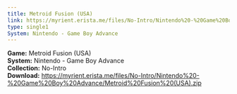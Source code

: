 ```yaml
---
title: Metroid Fusion (USA)
link: https://myrient.erista.me/files/No-Intro/Nintendo%20-%20Game%20Boy%20Advance/Metroid%20Fusion%20(USA).zip
type: single1
System: Nintendo - Game Boy Advance
---
```

<b>Game:</b> Metroid Fusion (USA)<br>
<b>System:</b> Nintendo - Game Boy Advance<br>
<b>Collection:</b> No-Intro<br>
<b>Download:</b> https://myrient.erista.me/files/No-Intro/Nintendo%20-%20Game%20Boy%20Advance/Metroid%20Fusion%20(USA).zip
